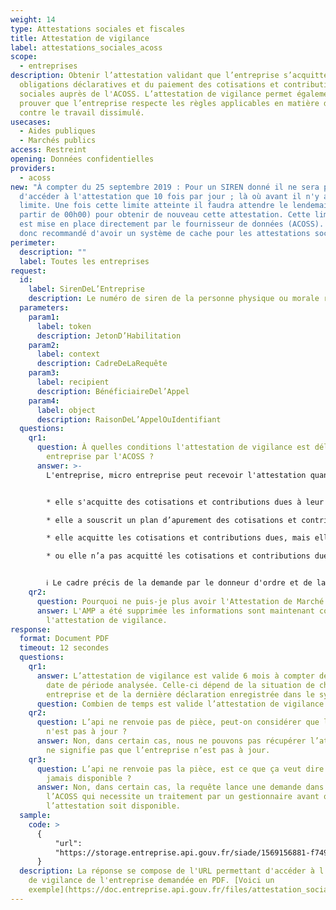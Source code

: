 ```yaml
---
weight: 14
type: Attestations sociales et fiscales
title: Attestation de vigilance
label: attestations_sociales_acoss
scope:
  - entreprises
description: Obtenir l’attestation validant que l’entreprise s’acquitte de ses
  obligations déclaratives et du paiement des cotisations et contributions
  sociales auprès de l'ACOSS. L’attestation de vigilance permet également de
  prouver que l’entreprise respecte les règles applicables en matière de lutte
  contre le travail dissimulé.
usecases:
  - Aides publiques
  - Marchés publics
access: Restreint
opening: Données confidentielles
providers:
  - acoss
new: "À compter du 25 septembre 2019 : Pour un SIREN donné il ne sera possible
  d'accéder à l'attestation que 10 fois par jour ; là où avant il n'y avait pas
  limite. Une fois cette limite atteinte il faudra attendre le lendemain (à
  partir de 00h00) pour obtenir de nouveau cette attestation. Cette limitation
  est mise en place directement par le fournisseur de données (ACOSS). Il est
  donc recommandé d'avoir un système de cache pour les attestations sociales."
perimeter:
  description: ""
  label: Toutes les entreprises
request:
  id:
    label: SirenDeL’Entreprise
    description: Le numéro de siren de la personne physique ou morale recherchée
  parameters:
    param1:
      label: token
      description: JetonD’Habilitation
    param2:
      label: context
      description: CadreDeLaRequête
    param3:
      label: recipient
      description: BénéficiaireDel’Appel
    param4:
      label: object
      description: RaisonDeL’AppelOuIdentifiant
  questions:
    qr1:
      question: À quelles conditions l'attestation de vigilance est délivrée à une
        entreprise par l'ACOSS ?
      answer: >-
        L'entreprise, micro entreprise peut recevoir l'attestation quand :  


        * elle s'acquitte des cotisations et contributions dues à leur date normale d’exigibilité,

        * elle a souscrit un plan d’apurement des cotisations et contributions restant dues qu’elle respecte,

        * elle acquitte les cotisations et contributions dues, mais elle n’est pas à jour par ailleurs dans le paiement des majorations et pénalités,

        * ou elle n’a pas acquitté les cotisations et contributions dues mais en conteste le montant par recours contentieux. 


        ℹ️ Le cadre précis de la demande par le donneur d'ordre et de la délivrance de l'attestation à l'entreprise est expliqué sur le site de l'ACOSS :[ https://www.urssaf.fr/portail/home/employeur/declarer-et-payer/obtenir-une-attestation/attestation-de-vigilance.html](<Quand est-ce que l'attestation de vigilance est délivrée par l'ACOSS ?>)
    qr2:
      question: Pourquoi ne puis-je plus avoir l'Attestation de Marché Publique ?
      answer: L'AMP a été supprimée les informations sont maintenant contenues dans
        l'attestation de vigilance.
response:
  format: Document PDF
  timeout: 12 secondes
  questions:
    qr1:
      answer: L’attestation de vigilance est valide 6 mois à compter de la dernière
        date de période analysée. Celle-ci dépend de la situation de chaque
        entreprise et de la dernière déclaration enregistrée dans le système.
      question: Combien de temps est valide l’attestation de vigilance ?
    qr2:
      question: L’api ne renvoie pas de pièce, peut-on considérer que l'entreprise
        n'est pas à jour ?
      answer: Non, dans certain cas, nous ne pouvons pas récupérer l’attestation. Ça
        ne signifie pas que l’entreprise n’est pas à jour.
    qr3:
      question: L’api ne renvoie pas la pièce, est ce que ça veut dire qu’elle ne sera
        jamais disponible ?
      answer: Non, dans certain cas, la requête lance une demande dans le système de
        l’ACOSS qui necessite un traitement par un gestionnaire avant que
        l’attestation soit disponible.
  sample:
    code: >
      {
          "url":
          "https://storage.entreprise.api.gouv.fr/siade/1569156881-f749d75e2bfd443316e2e02d59015f-attestation_vigilance_acoss.pdf"
      }
  description: La réponse se compose de l'URL permettant d'accéder à l’attestation
    de vigilance de l'entreprise demandée en PDF. [Voici un
    exemple](https://doc.entreprise.api.gouv.fr/files/attestation_sociale.pdf).
---
```

